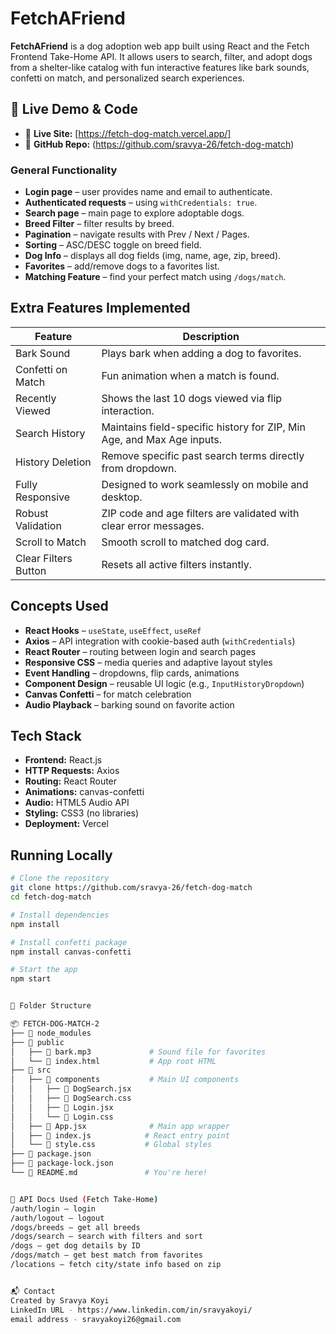 # FetchAFriend
**FetchAFriend** is a dog adoption web app built using React and the Fetch Frontend Take-Home API. It allows users to search, filter, and adopt dogs from a shelter-like catalog with fun interactive features like bark sounds, confetti on match, and personalized search experiences.

## 🚀 Live Demo & Code

- 🔗 **Live Site:** [https://fetch-dog-match.vercel.app/]
- 📂 **GitHub Repo:** (https://github.com/sravya-26/fetch-dog-match)

### General Functionality

- **Login page** – user provides name and email to authenticate.
- **Authenticated requests** – using `withCredentials: true`.
- **Search page** – main page to explore adoptable dogs.
- **Breed Filter** – filter results by breed.
- **Pagination** – navigate results with Prev / Next / Pages.
- **Sorting** – ASC/DESC toggle on breed field.
- **Dog Info** – displays all dog fields (img, name, age, zip, breed).
- **Favorites** – add/remove dogs to a favorites list.
- **Matching Feature** – find your perfect match using `/dogs/match`.

## Extra Features Implemented

| Feature                         | Description                                                             |
|-------------------------------|---------------------------------------------------------------------------|
| Bark Sound                 | Plays bark when adding a dog to favorites.                                |
| Confetti on Match         | Fun animation when a match is found.                                       |
| Recently Viewed           | Shows the last 10 dogs viewed via flip interaction.                        |
| Search History            | Maintains field-specific history for ZIP, Min Age, and Max Age inputs.     |
| History Deletion          | Remove specific past search terms directly from dropdown.                  |
| Fully Responsive          | Designed to work seamlessly on mobile and desktop.                         |
| Robust Validation         | ZIP code and age filters are validated with clear error messages.          |
| Scroll to Match           | Smooth scroll to matched dog card.                                         |
| Clear Filters Button      | Resets all active filters instantly.             |


## Concepts Used

- **React Hooks** – `useState`, `useEffect`, `useRef`
- **Axios** – API integration with cookie-based auth (`withCredentials`)
- **React Router** – routing between login and search pages
- **Responsive CSS** – media queries and adaptive layout styles
- **Event Handling** – dropdowns, flip cards, animations
- **Component Design** – reusable UI logic (e.g., `InputHistoryDropdown`)
- **Canvas Confetti** – for match celebration
- **Audio Playback** – barking sound on favorite action



## Tech Stack

- **Frontend:** React.js
- **HTTP Requests:** Axios
- **Routing:** React Router
- **Animations:** canvas-confetti
- **Audio:** HTML5 Audio API
- **Styling:** CSS3 (no libraries)
- **Deployment:** Vercel


## Running Locally

```bash
# Clone the repository
git clone https://github.com/sravya-26/fetch-dog-match
cd fetch-dog-match

# Install dependencies
npm install

# Install confetti package
npm install canvas-confetti

# Start the app
npm start


📁 Folder Structure

📦 FETCH-DOG-MATCH-2
├── 📁 node_modules
├── 📁 public
│   ├── 📄 bark.mp3             # Sound file for favorites
│   └── 📄 index.html           # App root HTML
├── 📁 src
│   ├── 📁 components           # Main UI components
│   │   ├── 📄 DogSearch.jsx
│   │   ├── 📄 DogSearch.css
│   │   ├── 📄 Login.jsx
│   │   └── 📄 Login.css
│   ├── 📄 App.jsx              # Main app wrapper
│   ├── 📄 index.js            # React entry point
│   └── 📄 style.css           # Global styles
├── 📄 package.json
├── 📄 package-lock.json
└── 📄 README.md               # You're here!


📃 API Docs Used (Fetch Take-Home)
/auth/login – login
/auth/logout – logout
/dogs/breeds – get all breeds
/dogs/search – search with filters and sort
/dogs – get dog details by ID
/dogs/match – get best match from favorites
/locations – fetch city/state info based on zip


📬 Contact
Created by Sravya Koyi
LinkedIn URL - https://www.linkedin.com/in/sravyakoyi/
email address - sravyakoyi26@gmail.com
